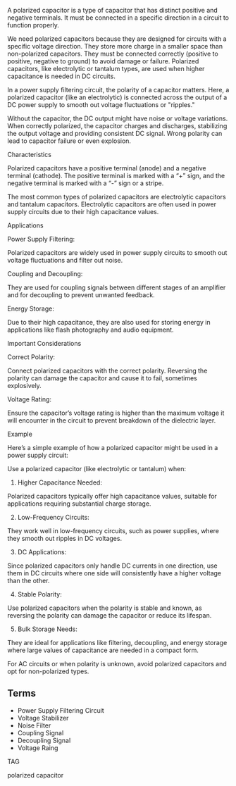 A polarized capacitor is a type of capacitor that has distinct positive and negative terminals. It must be connected in a specific direction in a circuit to function properly.

We need polarized capacitors because they are designed for circuits with a specific voltage direction. They store more charge in a smaller space than non-polarized capacitors. They must be connected correctly (positive to positive, negative to ground) to avoid damage or failure. Polarized capacitors, like electrolytic or tantalum types, are used when higher capacitance is needed in DC circuits.

In a power supply filtering circuit, the polarity of a capacitor matters. Here, a polarized capacitor (like an electrolytic) is connected across the output of a DC power supply to smooth out voltage fluctuations or "ripples."

Without the capacitor, the DC output might have noise or voltage variations. When correctly polarized, the capacitor charges and discharges, stabilizing the output voltage and providing consistent DC signal. Wrong polarity can lead to capacitor failure or even explosion.

Characteristics

Polarized capacitors have a positive terminal (anode) and a negative terminal (cathode). The positive terminal is marked with a “+” sign, and the negative terminal is marked with a “-” sign or a stripe.

The most common types of polarized capacitors are electrolytic capacitors and tantalum capacitors. Electrolytic capacitors are often used in power supply circuits due to their high capacitance values.

Applications

Power Supply Filtering:

Polarized capacitors are widely used in power supply circuits to smooth out voltage fluctuations and filter out noise.

Coupling and Decoupling:

They are used for coupling signals between different stages of an amplifier and for decoupling to prevent unwanted feedback.

Energy Storage:

Due to their high capacitance, they are also used for storing energy in applications like flash photography and audio equipment.

Important Considerations

Correct Polarity:

Connect polarized capacitors with the correct polarity. Reversing the polarity can damage the capacitor and cause it to fail, sometimes explosively.

Voltage Rating:

Ensure the capacitor’s voltage rating is higher than the maximum voltage it will encounter in the circuit to prevent breakdown of the dielectric layer.

Example

Here’s a simple example of how a polarized capacitor might be used in a power supply circuit:

Use a polarized capacitor (like electrolytic or tantalum) when:

1. Higher Capacitance Needed:

Polarized capacitors typically offer high capacitance values, suitable for applications requiring substantial charge storage.

2. Low-Frequency Circuits:

They work well in low-frequency circuits, such as power supplies, where they smooth out ripples in DC voltages.

3. DC Applications:

Since polarized capacitors only handle DC currents in one direction, use them in DC circuits where one side will consistently have a higher voltage than the other.

4. Stable Polarity:

Use polarized capacitors when the polarity is stable and known, as reversing the polarity can damage the capacitor or reduce its lifespan.

5. Bulk Storage Needs:

They are ideal for applications like filtering, decoupling, and energy storage where large values of capacitance are needed in a compact form.

For AC circuits or when polarity is unknown, avoid polarized capacitors and opt for non-polarized types.

## Terms

- Power Supply Filtering Circuit
- Voltage Stabilizer
- Noise Filter
- Coupling Signal
- Decoupling Signal
- Voltage Raing

TAG

polarized capacitor
